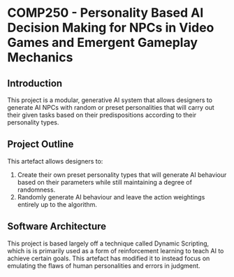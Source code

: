 # COMP250 - Personality Based AI Decision Making for NPCs in Video Games and Emergent Gameplay Mechanics

## Introduction
This project is a modular, generative AI system that allows designers to generate AI NPCs with
random or preset personalities that will carry out their given tasks based on their predispositions
according to their personality types.

## Project Outline

This artefact allows designers to:
1. Create their own preset personality types that will generate AI behaviour based on
their parameters while still maintaining a degree of randomness. 
2. Randomly generate AI behaviour and leave the action weightings entirely up to the algorithm.

## Software Architecture

This project is based largely off a technique called Dynamic Scripting, which is is primarily used as a form of reinforcement learning to teach AI to achieve
certain goals. This artefact has modified it to instead focus on emulating the flaws of human personalities and errors in judgment.